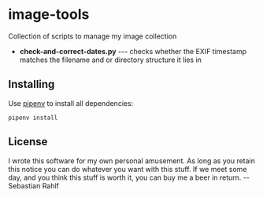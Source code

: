 # image-tools
Collection of scripts to manage my image collection


* **check-and-correct-dates.py** ---
  checks whether the EXIF timestamp matches the filename and or directory structure it lies in


## Installing
Use [pipenv](https://docs.pipenv.org/) to install all dependencies:

    pipenv install
    
## License

I wrote this software for my own personal amusement. As long as you retain this notice you
can do whatever you want with this stuff. If we meet some day, and you think
this stuff is worth it, you can buy me a beer in return. -- Sebastian Rahlf
